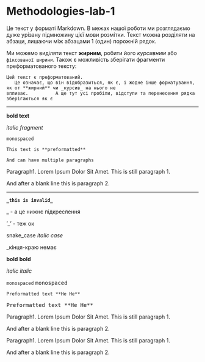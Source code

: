 # Methodologies-lab-1

Це текст у форматі Markdown. В межах нашої роботи ми розглядаємо дуже урізану підмножину цієї мови розмітки. Текст можна розділяти на абзаци, лишаючи між абзацами 1 (один) порожній рядок.

Ми можемо виділяти текст **жирним**, робити його _курсивним_ або `фіксованої ширини`. Також є можливість зберігати фрагменти преформатованого тексту:
```
Цей текст є преформатований. 
   Це означає, що він відобразиться, як є, і жодне інше форматування, як от **жирний** чи _курсив_ на нього не 
впливає.          А ще тут усі пробіли, відступи та перенесення рядка зберігаються як є
```

----------------------
**bold text**

_italic fragment_

`monospaced`

```
This text is **preformatted**

And can have multiple paragraphs
```

Paragraph1. Lorem Ipsum Dolor Sit Amet.
This is still paragraph 1.

And after a blank line this is paragraph 2.

----------------------
**`_this is invalid_`**

_ - а це нижнє підкреслення

’_’ - теж ок

snake_case
_italic case_

_кінця-краю немає

**bold**  <b>bold</b>

_italic_  <i>italic</i>

`monospaced`  <tt>monospaced</tt>

```
Preformatted text **He He**
```

<pre>
Preformatted text **He He**
</pre>


Paragraph1. Lorem Ipsum Dolor Sit Amet.
This is still paragraph 1.

And after a blank line this is paragraph 2.


<p>Paragraph1. Lorem Ipsum Dolor Sit Amet.
This is still paragraph 1.</p>
<p>And after a blank line this is paragraph 2.</p>
